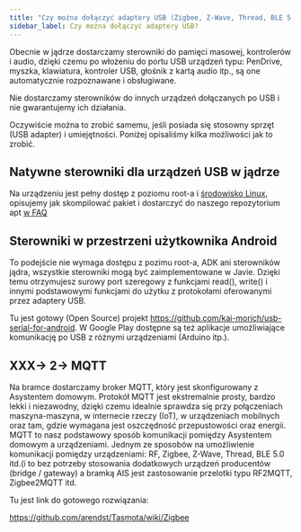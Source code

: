 ```yaml
---
title: "Czy można dołączyć adaptery USB (Zigbee, Z-Wave, Thread, BLE 5.0 itd.)?"
sidebar_label: Czy można dołączyć adaptery USB?
---
```



Obecnie w jądrze dostarczamy sterowniki do pamięci masowej, kontrolerów i audio, dzięki czemu po włożeniu do portu USB urządzeń typu: PenDrive, myszka, klawiatura, kontroler USB, głośnik z kartą audio itp., są one automatycznie rozpoznawane i obsługiwane.

Nie dostarczamy sterowników do innych urządzeń dołączanych po USB i nie gwarantujemy ich działania.

Oczywiście można to zrobić samemu, jeśli posiada się stosowny sprzęt (USB adapter) i umiejętności. Poniżej opisaliśmy kilka możliwości jak to zrobić.

## Natywne sterowniki dla urządzeń USB w jądrze

Na urządzeniu jest pełny dostęp z poziomu root-a i [środowisko Linux](ais_gate_faq_package_compile#środowisko-linux-a-ktore-mamy-na-urządzeniu), opisujemy jak skompilować pakiet i dostarczyć do naszego repozytorium apt [w FAQ](ais_gate_faq_package_compile#kompilacja-pakietu)


## Sterowniki w przestrzeni użytkownika Android

To podejście nie wymaga dostępu z pozimu root-a, ADK ani sterowników jądra, wszystkie sterowniki mogą być zaimplementowane w Javie.
Dzięki temu otrzymujesz surowy port szeregowy z funkcjami read(), write() i innymi podstawowymi funkcjami do użytku z protokołami oferowanymi przez adaptery USB.

Tu jest gotowy (Open Source) projekt https://github.com/kai-morich/usb-serial-for-android. W Google Play dostępne są też aplikacje umożliwiające komunikację po USB z różnymi urządzeniami (Arduino itp.).

## XXX-> 2-> MQTT

Na bramce dostarczamy broker MQTT, który jest skonfigurowany z Asystentem domowym. Protokół MQTT jest ekstremalnie prosty, bardzo lekki i niezawodny, dzięki czemu idealnie sprawdza się przy połączeniach maszyna-maszyna, w internecie rzeczy (IoT), w urządzeniach mobilnych oraz tam, gdzie wymagana jest oszczędność przepustowości oraz energii.
MQTT to nasz podstawowy sposób komunikacji pomiędzy Asystentem domowym a urządzeniami. Jednym ze sposobów na umożliwienie komunikacji pomiędzy urządzeniami: RF, Zigbee, Z-Wave, Thread, BLE 5.0 itd.(i to bez potrzeby stosowania dodatkowych urządzeń producentów (bridge / gateway) a bramką AIS jest zastosowanie przelotki typu RF2MQTT, Zigbee2MQTT itd.

Tu jest link do gotowego rozwiązania:

https://github.com/arendst/Tasmota/wiki/Zigbee
